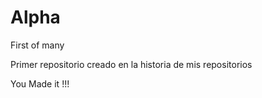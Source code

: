 # Alpha
First of many

Primer repositorio creado en la historia de mis repositorios

You Made it !!!
